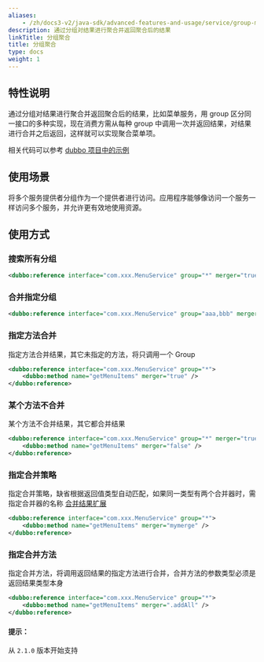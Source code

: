 ```yaml
---
aliases:
    - /zh/docs3-v2/java-sdk/advanced-features-and-usage/service/group-merger/
description: 通过分组对结果进行聚合并返回聚合后的结果
linkTitle: 分组聚合
title: 分组聚合
type: docs
weight: 1
---
```



## 特性说明
通过分组对结果进行聚合并返回聚合后的结果，比如菜单服务，用 group 区分同一接口的多种实现，现在消费方需从每种 group 中调用一次并返回结果，对结果进行合并之后返回，这样就可以实现聚合菜单项。

相关代码可以参考 [dubbo 项目中的示例](https://github.com/apache/dubbo-samples/tree/master/2-advanced/dubbo-samples-merge)

## 使用场景

将多个服务提供者分组作为一个提供者进行访问。应用程序能够像访问一个服务一样访问多个服务，并允许更有效地使用资源。

## 使用方式

### 搜索所有分组

```xml
<dubbo:reference interface="com.xxx.MenuService" group="*" merger="true" />
```

### 合并指定分组

```xml
<dubbo:reference interface="com.xxx.MenuService" group="aaa,bbb" merger="true" />
```
### 指定方法合并

指定方法合并结果，其它未指定的方法，将只调用一个 Group

```xml
<dubbo:reference interface="com.xxx.MenuService" group="*">
    <dubbo:method name="getMenuItems" merger="true" />
</dubbo:reference>
```
### 某个方法不合并

某个方法不合并结果，其它都合并结果

```xml
<dubbo:reference interface="com.xxx.MenuService" group="*" merger="true">
    <dubbo:method name="getMenuItems" merger="false" />
</dubbo:reference>
```
### 指定合并策略

指定合并策略，缺省根据返回值类型自动匹配，如果同一类型有两个合并器时，需指定合并器的名称 [合并结果扩展](../../../reference-manual/spi/description/merger)

```xml
<dubbo:reference interface="com.xxx.MenuService" group="*">
    <dubbo:method name="getMenuItems" merger="mymerge" />
</dubbo:reference>
```
### 指定合并方法

指定合并方法，将调用返回结果的指定方法进行合并，合并方法的参数类型必须是返回结果类型本身

```xml
<dubbo:reference interface="com.xxx.MenuService" group="*">
    <dubbo:method name="getMenuItems" merger=".addAll" />
</dubbo:reference>
```

#### 提示：
从 `2.1.0` 版本开始支持